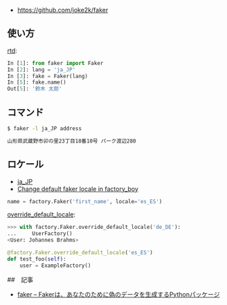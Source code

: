 - https://github.com/joke2k/faker


## 使い方

[rtd](https://faker.readthedocs.io/en/latest/):

~~~py 
In [1]: from faker import Faker
In [2]: lang = 'ja_JP'
In [3]: fake = Faker(lang)
In [5]: fake.name()
Out[5]: '鈴木 太郎'
~~~

## コマンド

~~~bash
$ faker -l ja_JP address

山形県武蔵野市卯の里23丁目18番10号 パーク渡辺280
~~~

## ロケール

- [ja_JP](https://faker.readthedocs.io/en/latest/locales/ja_JP.html)
- [Change default faker locale in factory_boy](https://stackoverflow.com/questions/45773954/change-default-faker-locale-in-factory-boy)

~~~py
name = factory.Faker('first_name', locale='es_ES')
~~~

[override_default_locale](https://factoryboy.readthedocs.io/en/latest/reference.html?highlight=override_default_locale#factory.Faker.override_default_locale):

~~~py
>>> with factory.Faker.override_default_locale('de_DE'):
...     UserFactory()
<User: Johannes Brahms>
~~~

~~~py
@factory.Faker.override_default_locale('es_ES')
def test_foo(self):
    user = ExampleFactory()
~~~


##　記事

- [faker – Fakerは、あなたのために偽のデータを生成するPythonパッケージ](https://githubja.com/joke2k/faker)